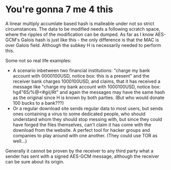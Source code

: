 # You're gonna 7 me 4 this

A linear multiply accumlate based hash is malleable under not so strict circumstances. The data to be modified needs a following scratch space, where the ripples of the modification can be dumped. As far as I know AES-GCM's Galois hash is just like this - the only difference is that the MAC is over Galois field. Although the subkey H is necessarily needed to perform this.

Some not so real life examples:
* A scenario inbetween two financial institutions: "charge my bank account with 0000100USD, notice box: this is a present" and the receiver bank charges 1000100USD, and claims, that it has received a message like "charge my bank account with 1000100USD, notice box: hg4"65/%@<#gi(/Rt" and again the messages may have the same hash as the original since H is known by both parties. (But who would donate 100 bucks to a bank???)
* Or a regular download site sends regular data to most users, but sends ones containing a virus to some dedicated people, who should understand whom they should stop messing with, but since they could have forged the files themselves, can't claim it has come with the download from the website. A perfect tool for hacker groups and companies to play around with one another. (They could use TOR as well...)

Generally it cannot be proven by the receiver to any third party what a sender has sent with a signed AES-GCM message, although the receiver can be sure about its origin.
